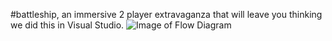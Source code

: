 #battleship, an immersive 2 player extravaganza that will leave you thinking we did this in Visual Studio. 
![Image of Flow Diagram](https://github.com/mefelsen/battleship/blob/master/448BattleshipFlow.png)

